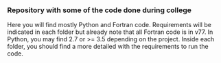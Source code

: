 ### Repository with some of the code done during college

Here you will find mostly Python and Fortran code. Requirements will be indicated in each folder but already note that
all Fortran code is in v77. In Python, you may find 2.7 or >= 3.5 depending on the project.
Inside each folder, you should find a more detailed with the requirements to run the code.
